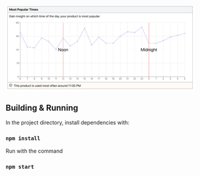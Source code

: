 ![Alt text](/public/screenshot.png?raw=true)
## Building & Running

In the project directory, install dependencies with:
### `npm install`

Run with the command
### `npm start`
